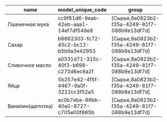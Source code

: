 |name|model_unique_code|group|range|
|----|-----------------|-----|-----|
|Пшеничная мука|cc9f81d6-9eab-42eb-aaa1-14ef7df549e8|[Сырье,8a0823b2-f35a-4249-81f7-088b9e13df7d]|[гр,02d992a8-d6ab-44c7-a7ce-193efdb97e79,1,None]|
|Сахар|b8662303-fc72-45c2-bc12-b5b9a3e42953|[Сырье,8a0823b2-f35a-4249-81f7-088b9e13df7d]|[гр,02d992a8-d6ab-44c7-a7ce-193efdb97e79,1,None]|
|Сливочное масло|a0331d71-315c-40f3-b698-c270d6ec6a2f|[Сырье,8a0823b2-f35a-4249-81f7-088b9e13df7d]|[гр,02d992a8-d6ab-44c7-a7ce-193efdb97e79,1,None]|
|Яйца|5b257e42-4f5f-4467-9a0f-3222cc3f52a5|[Сырье,8a0823b2-f35a-4249-81f7-088b9e13df7d]|[шт,ecd09a4f-7f07-48d0-8827-9d3847919f16,1,None]|
|Ванилин(щепотка)|ac0b7eba-86bb-40a0-8727-c705e00f865b|[Сырье,8a0823b2-f35a-4249-81f7-088b9e13df7d]|[гр,02d992a8-d6ab-44c7-a7ce-193efdb97e79,1,None]|
